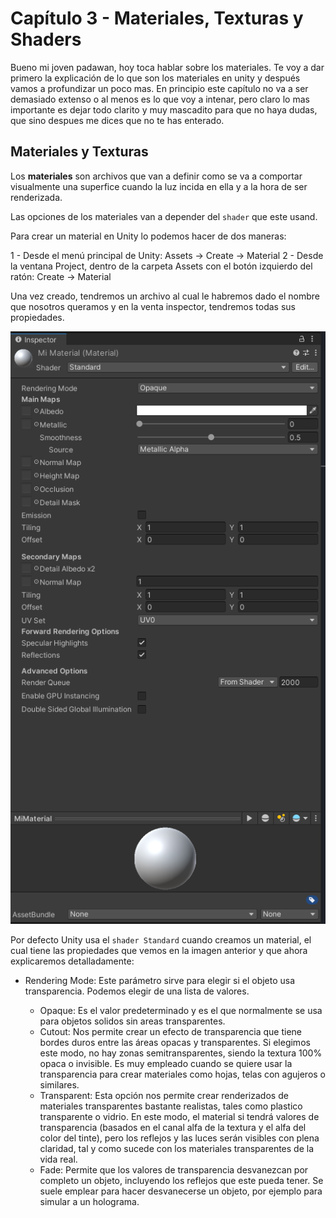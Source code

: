 # Capítulo 3 - Materiales, Texturas y Shaders

Bueno mi joven padawan, hoy toca hablar sobre los materiales. Te voy a dar primero la explicación de lo que son los materiales en unity y después vamos a profundizar un poco mas. En principio este capítulo no va a ser demasiado extenso o al menos es lo que voy a intenar, pero claro lo mas importante es dejar todo clarito y muy mascadito para que no haya dudas, que sino despues me dices que no te has enterado.

## Materiales y Texturas

Los **materiales** son archivos que van a definir como se va a comportar visualmente una superfice cuando la luz incida en ella y a la hora de ser renderizada.

Las opciones de los materiales van a depender del `shader` que este usand.

Para crear un material en Unity lo podemos hacer de dos maneras:

 1 - Desde el menú principal de Unity: Assets -> Create -> Material
 2 - Desde la ventana Project, dentro de la carpeta Assets con el botón izquierdo del ratón: Create -> Material

Una vez creado, tendremos un archivo al cual le habremos dado el nombre que nosotros queramos y en la venta inspector, tendremos todas sus propiedades.

![Material Inspector](/img/15_InspectorMaterial.png)

Por defecto Unity usa el `shader Standard` cuando creamos un material, el cual tiene las propiedades que vemos en la imagen anterior y que ahora explicaremos detalladamente:

 - Rendering Mode: Este parámetro sirve para elegir si el objeto usa transparencia. Podemos elegir de una lista de valores.
     
     * Opaque: Es el valor predeterminado y es el que normalmente se usa para objetos solidos sin areas transparentes.
     * Cutout: Nos permite crear un efecto de transparencia que tiene bordes duros entre las áreas opacas y transparentes. Si elegimos este modo, no hay zonas semitransparentes, siendo la textura 100% opaca o invisible. Es muy empleado cuando se quiere usar la transparencia para crear materiales como hojas, telas con agujeros o similares.
     * Transparent: Esta opción nos permite crear renderizados de materiales transparentes bastante realistas, tales como plastico transparente o vidrio. En este modo, el material si tendrá valores de transparencia (basados en el canal alfa de la textura y el alfa del color del tinte), pero los reflejos y las luces serán visibles con plena claridad, tal y como sucede con los materiales transparentes de la vida real.
     * Fade: Permite que los valores de transparencia desvanezcan por completo un objeto, incluyendo los reflejos que este pueda tener. Se suele emplear para hacer desvanecerse un objeto, por ejemplo para simular a un holograma.